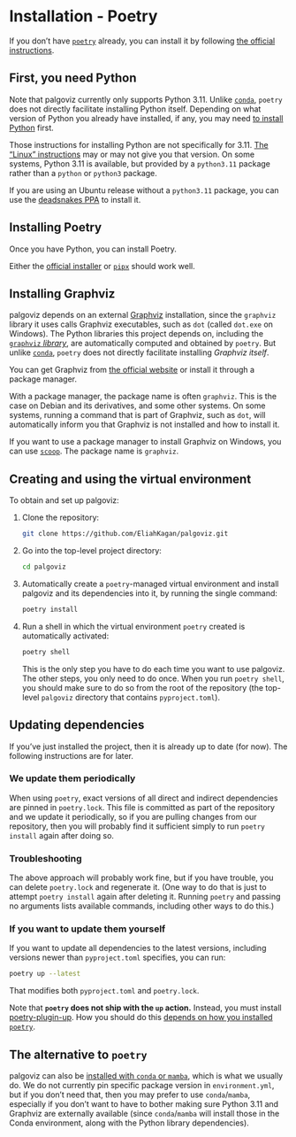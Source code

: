 <!-- SPDX-License-Identifier: 0BSD -->

# Installation - Poetry

If you don’t have [`poetry`](https://python-poetry.org/) already, you can
install it by following [the official
instructions](https://python-poetry.org/docs/#installation).

## First, you need Python

Note that palgoviz currently only supports Python 3.11. Unlike
[`conda`](install-with-conda.md), `poetry` does not directly facilitate
installing Python itself. Depending on what version of Python you already have
installed, if any, you may need [to install Python](https://wiki.python.org/moin/BeginnersGuide/Download) first.

Those instructions for installing Python are not specifically for 3.11. [The
“Linux”
instructions](https://wiki.python.org/moin/BeginnersGuide/Download#Linux) may
or may not give you that version. On some systems, Python 3.11 is available,
but provided by a `python3.11` package rather than a `python` or `python3`
package.

If you are using an Ubuntu release without a `python3.11` package, you can use
the [deadsnakes PPA](https://launchpad.net/~deadsnakes/+archive/ubuntu/ppa) to
install it.

## Installing Poetry

Once you have Python, you can install Poetry.

Either the [official
installer](https://python-poetry.org/docs/#installing-with-the-official-installer)
or [`pipx`](https://python-poetry.org/docs/#installing-with-pipx) should work
well.

## Installing Graphviz

palgoviz depends on an external
[Graphviz](https://en.wikipedia.org/wiki/Graphviz) installation, since the
`graphviz` library it uses calls Graphviz executables, such as `dot` (called
`dot.exe` on Windows). The Python libraries this project depends on, including
the [`graphviz` *library*](https://pypi.org/project/graphviz/), are
automatically computed and obtained by `poetry`. But unlike
[`conda`](install-with-conda.md), `poetry` does not directly facilitate
installing *Graphviz itself*.

You can get Graphviz from [the official website](https://graphviz.org/) or
install it through a package manager.

With a package manager, the package name is often `graphviz`. This is the case
on Debian and its derivatives, and some other systems. On some systems, running
a command that is part of Graphviz, such as `dot`, will automatically inform
you that Graphviz is not installed and how to install it.

If you want to use a package manager to install Graphviz on Windows, you can
use [`scoop`](https://scoop.sh/). The package name is `graphviz`.

## Creating and using the virtual environment

To obtain and set up palgoviz:

1. Clone the repository:

    ```sh
    git clone https://github.com/EliahKagan/palgoviz.git
    ```

2. Go into the top-level project directory:

    ```sh
    cd palgoviz
    ```

3. Automatically create a `poetry`-managed virtual environment and install
   palgoviz and its dependencies into it, by running the single command:

    ```sh
    poetry install
    ```

4. Run a shell in which the virtual environment `poetry` created is
   automatically activated:

   ```sh
   poetry shell
   ```

   This is the only step you have to do each time you want to use palgoviz. The
   other steps, you only need to do once. When you run `poetry shell`, you
   should make sure to do so from the root of the repository (the top-level
   `palgoviz` directory that contains `pyproject.toml`).

## Updating dependencies

If you’ve just installed the project, then it is already up to date (for now).
The following instructions are for later.

### We update them periodically

When using `poetry`, exact versions of all direct and indirect dependencies are
pinned in `poetry.lock`. This file is committed as part of the repository and
we update it periodically, so if you are pulling changes from our repository,
then you will probably find it sufficient simply to run `poetry install` again
after doing so.

### Troubleshooting

The above approach will probably work fine, but if you have trouble, you can delete
`poetry.lock` and regenerate it. (One way to do that is just to attempt `poetry
install` again after deleting it. Running `poetry` and passing no arguments
lists available commands, including other ways to do this.)

### If you want to update them yourself

If you want to update all dependencies to the latest versions, including
versions newer than `pyproject.toml` specifies, you can run:

```sh
poetry up --latest
```

That modifies both `pyproject.toml` and `poetry.lock`.

Note that **`poetry` does not ship with the `up` action.** Instead, you must
install [poetry-plugin-up](https://github.com/MousaZeidBaker/poetry-plugin-up).
How you should do this [depends on how you installed
`poetry`](https://github.com/MousaZeidBaker/poetry-plugin-up#installation).

## The alternative to `poetry`

palgoviz can also be [installed with `conda` or
`mamba`](install-with-conda.md), which is what we usually do. We do not
currently pin specific package version in `environment.yml`, but if you don’t
need that, then you may prefer to use `conda`/`mamba`, especially if you don’t
want to have to bother making sure Python 3.11 and Graphviz are externally
available (since `conda`/`mamba` will install those in the Conda environment,
along with the Python library dependencies).

